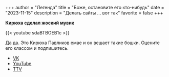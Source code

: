 +++
author = "Легенда"
title = "Боже, остановите его кто-нибудь"
date = "2023-11-15"
description = "Делать сайты ... вот так"
favorite = false
+++

**Кирюха сделал жоский мувик**

{{< youtube sdaBTBOEB1c >}}

Да да. Это Кирюха Павликов емае и он вешает такие бошки. Оцените его классом и подпишитесь.

- [VK](https://vk.com/id231596478)
- [YouTube](https://www.youtube.com/@kirrez699)
- [TTV](https://www.twitch.tv/pavlikovv)